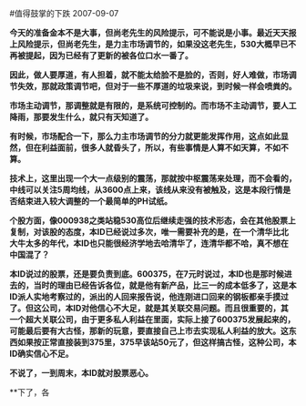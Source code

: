 #值得鼓掌的下跌
2007-09-07

**今天的准备金本不是大事，但尚老先生的风险提示，可不能说是小事。最近天天报上风险提示，但尚老先生，是力主市场调节的，如果没这老先生，530大概早已不再被提起，因为已经有了更新的被各位口水一番了。**
 
**因此，做人要厚道，有人担着，就不能太给脸不是脸的，否则，好人难做，市场调节失效，那就政策调节吧，但对于一些不厚道的垃圾来说，到时候一样会喷粪的。**
 
**市场主动调节，那调整就是有限的，是系统可控制的。而市场不主动调节，要人工降雨，那要发生什么，就只有天知道了。**
 
**有时候，市场配合一下，那么力主市场调节的分力就更能发挥作用，这点如此显然，但在利益面前，很多人就昏头了，所以，有些事情是人算不如天算，不如不算。**
 
**技术上，这里出现一个大一点级别的震荡，那就按中枢震荡来处理，而不会看的，中线可以关注5周均线，从3600点上来，该线从来没有被触及，这是本段行情是否结束进入较大调整的一个最简单的PH试纸。**
 
**个股方面，像000938之类站稳530高位后继续走强的技术形态，会在其他股票上复制，对该股的态度，本ID已经说过多次，唯一需要补充的是，在一个清华比北大牛太多的年代，本ID也只能很经济学地去哈清华了，连清华都不哈，真不想在中国混了？**
 
**本ID说过的股票，还是要负责到底。600375，在7元时说过，本ID也是那时候进去的，当时的理由已经告诉各位，就是他有新产品，比三一的成本低多了，这是本ID派人实地考察过的，派出的人回来报告说，他连刚进口回来的钢板都亲手摸过了。但这公司，本ID对他信心不大足，就是其关联交易问题。而且很重要的，其一个超大关联公司，由于更多私人利益在里面，实际上接了600375发展起来的，可能最后要有大古怪，那新的玩意，要直接自己上市去实现私人利益的放大。这东西如果按正常直接装到375里，375早该站50元了，但这样搞古怪，这种公司，本ID确实信心不足。**
 
**不说了，一到周末，本ID就对股票恶心。**
 
**下了，各